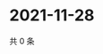 # 2021-11-28

共 0 条

<!-- BEGIN WEIBO -->
<!-- 最后更新时间 Sun Nov 28 2021 13:10:02 GMT+0800 (China Standard Time) -->

<!-- END WEIBO -->
